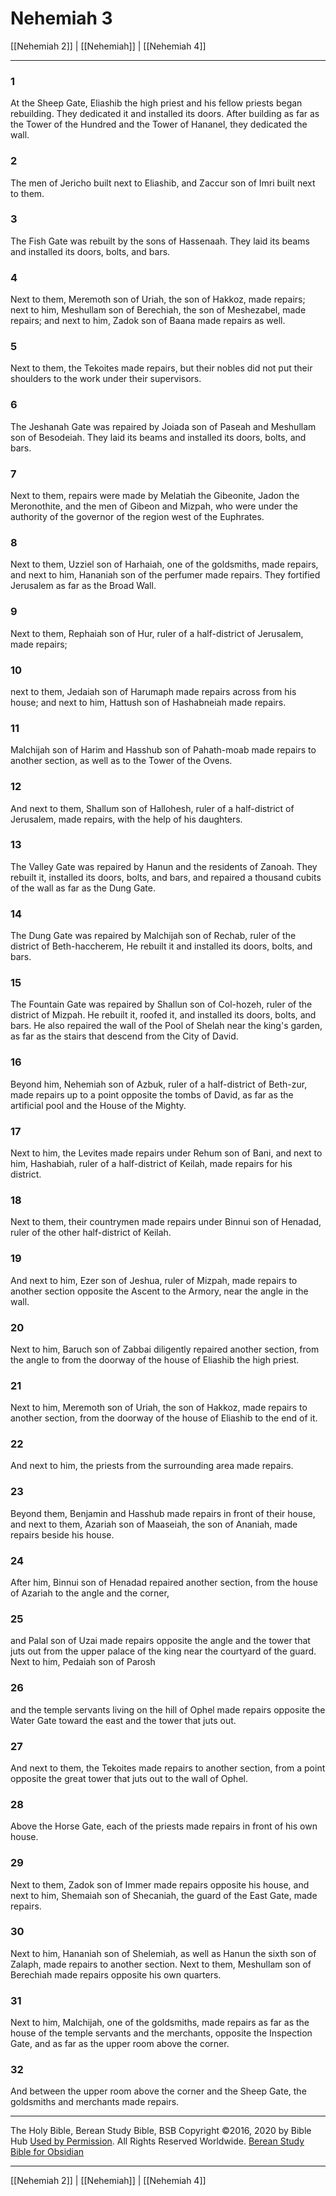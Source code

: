 # Nehemiah 3

[[Nehemiah 2]] | [[Nehemiah]] | [[Nehemiah 4]]

---

### 1
At the Sheep Gate, Eliashib the high priest and his fellow priests began rebuilding. They dedicated it and installed its doors. After building as far as the Tower of the Hundred and the Tower of Hananel, they dedicated the wall.

### 2
The men of Jericho built next to Eliashib, and Zaccur son of Imri built next to them.

### 3
The Fish Gate was rebuilt by the sons of Hassenaah. They laid its beams and installed its doors, bolts, and bars.

### 4
Next to them, Meremoth son of Uriah, the son of Hakkoz, made repairs; next to him, Meshullam son of Berechiah, the son of Meshezabel, made repairs; and next to him, Zadok son of Baana made repairs as well.

### 5
Next to them, the Tekoites made repairs, but their nobles did not put their shoulders to the work under their supervisors.

### 6
The Jeshanah Gate was repaired by Joiada son of Paseah and Meshullam son of Besodeiah. They laid its beams and installed its doors, bolts, and bars.

### 7
Next to them, repairs were made by Melatiah the Gibeonite, Jadon the Meronothite, and the men of Gibeon and Mizpah, who were under the authority of the governor of the region west of the Euphrates.

### 8
Next to them, Uzziel son of Harhaiah, one of the goldsmiths, made repairs, and next to him, Hananiah son of the perfumer made repairs. They fortified Jerusalem as far as the Broad Wall.

### 9
Next to them, Rephaiah son of Hur, ruler of a half-district of Jerusalem, made repairs;

### 10
next to them, Jedaiah son of Harumaph made repairs across from his house; and next to him, Hattush son of Hashabneiah made repairs.

### 11
Malchijah son of Harim and Hasshub son of Pahath-moab made repairs to another section, as well as to the Tower of the Ovens.

### 12
And next to them, Shallum son of Hallohesh, ruler of a half-district of Jerusalem, made repairs, with the help of his daughters.

### 13
The Valley Gate was repaired by Hanun and the residents of Zanoah. They rebuilt it, installed its doors, bolts, and bars, and repaired a thousand cubits of the wall as far as the Dung Gate.

### 14
The Dung Gate was repaired by Malchijah son of Rechab, ruler of the district of Beth-haccherem, He rebuilt it and installed its doors, bolts, and bars.

### 15
The Fountain Gate was repaired by Shallun son of Col-hozeh, ruler of the district of Mizpah. He rebuilt it, roofed it, and installed its doors, bolts, and bars. He also repaired the wall of the Pool of Shelah near the king's garden, as far as the stairs that descend from the City of David.

### 16
Beyond him, Nehemiah son of Azbuk, ruler of a half-district of Beth-zur, made repairs up to a point opposite the tombs of David, as far as the artificial pool and the House of the Mighty.

### 17
Next to him, the Levites made repairs under Rehum son of Bani, and next to him, Hashabiah, ruler of a half-district of Keilah, made repairs for his district.

### 18
Next to them, their countrymen made repairs under Binnui son of Henadad, ruler of the other half-district of Keilah.

### 19
And next to him, Ezer son of Jeshua, ruler of Mizpah, made repairs to another section opposite the Ascent to the Armory, near the angle in the wall.

### 20
Next to him, Baruch son of Zabbai diligently repaired another section, from the angle to from the doorway of the house of Eliashib the high priest.

### 21
Next to him, Meremoth son of Uriah, the son of Hakkoz, made repairs to another section, from the doorway of the house of Eliashib to the end of it.

### 22
And next to him, the priests from the surrounding area made repairs.

### 23
Beyond them, Benjamin and Hasshub made repairs in front of their house, and next to them, Azariah son of Maaseiah, the son of Ananiah, made repairs beside his house.

### 24
After him, Binnui son of Henadad repaired another section, from the house of Azariah to the angle and the corner,

### 25
and Palal son of Uzai made repairs opposite the angle and the tower that juts out from the upper palace of the king near the courtyard of the guard. Next to him, Pedaiah son of Parosh

### 26
and the temple servants living on the hill of Ophel made repairs opposite the Water Gate toward the east and the tower that juts out.

### 27
And next to them, the Tekoites made repairs to another section, from a point opposite the great tower that juts out to the wall of Ophel.

### 28
Above the Horse Gate, each of the priests made repairs in front of his own house.

### 29
Next to them, Zadok son of Immer made repairs opposite his house, and next to him, Shemaiah son of Shecaniah, the guard of the East Gate, made repairs.

### 30
Next to him, Hananiah son of Shelemiah, as well as Hanun the sixth son of Zalaph, made repairs to another section. Next to them, Meshullam son of Berechiah made repairs opposite his own quarters.

### 31
Next to him, Malchijah, one of the goldsmiths, made repairs as far as the house of the temple servants and the merchants, opposite the Inspection Gate, and as far as the upper room above the corner.

### 32
And between the upper room above the corner and the Sheep Gate, the goldsmiths and merchants made repairs.

---

The Holy Bible, Berean Study Bible, BSB
Copyright ©2016, 2020 by Bible Hub
[Used by Permission](https://berean.bible/terms.htm). All Rights Reserved Worldwide.
[Berean Study Bible for Obsidian](https://github.com/gapmiss/berean-study-bible-for-obsidian)

---

[[Nehemiah 2]] | [[Nehemiah]] | [[Nehemiah 4]]

